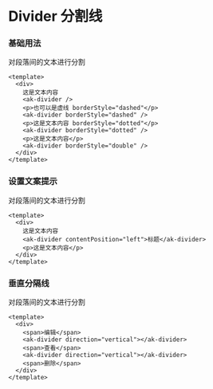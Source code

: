 # Divider 分割线

### 基础用法

对段落间的文本进行分割

```vue demo
<template>
  <div>
    这是文本内容
    <ak-divider />
    <p>也可以是虚线 borderStyle="dashed"</p>
    <ak-divider borderStyle="dashed" />
    <p>这是文本内容 borderStyle="dotted"</p>
    <ak-divider borderStyle="dotted" />
    <p>这是文本内容</p>
    <ak-divider borderStyle="double" />
  </div>
</template>
```

### 设置文案提示

对段落间的文本进行分割

```vue demo
<template>
  <div>
    这是文本内容
    <ak-divider contentPosition="left">标题</ak-divider>
    <p>这是文本内容</p>
  </div>
</template>
```

### 垂直分隔线

对段落间的文本进行分割

```vue demo
<template>
  <div>
    <span>编辑</span>
    <ak-divider direction="vertical"></ak-divider>
    <span>查看</span>
    <ak-divider direction="vertical"></ak-divider>
    <span>删除</span>
  </div>
</template>
```
